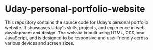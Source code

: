# Uday-personal-portfolio-website
This repository contains the source code for Uday's personal portfolio website. It showcases Uday's skills, projects, and experience in web development and design. The website is built using HTML, CSS, and JavaScript, and is designed to be responsive and user-friendly across various devices and screen sizes.
